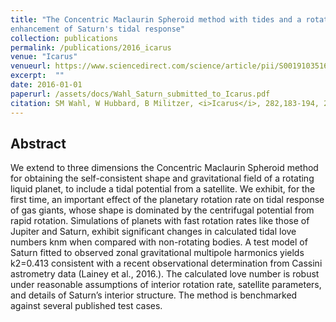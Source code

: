 ```yaml
---
title: "The Concentric Maclaurin Spheroid method with tides and a rotational
enhancement of Saturn's tidal response"
collection: publications
permalink: /publications/2016_icarus
venue: "Icarus"
venueurl: https://www.sciencedirect.com/science/article/pii/S0019103516305735?casa_token=HqmtSR7cOQMAAAAA:GqdjCdeo1KgNECPdHpCZMiOcqe_84DoghDTy32yikVuWM12xctvKGb3tQApVABkdXhVZbqECSKw
excerpt:  ""
date: 2016-01-01
paperurl: /assets/docs/Wahl_Saturn_submitted_to_Icarus.pdf
citation: SM Wahl, W Hubbard, B Militzer, <i>Icarus</i>, 282,183-194, 2016.
---
```


## Abstract

We extend to three dimensions the Concentric Maclaurin Spheroid method for obtaining the self-consistent shape and gravitational field of a rotating liquid planet, to include a tidal potential from a satellite. We exhibit, for the first time, an important effect of the planetary rotation rate on tidal response of gas giants, whose shape is dominated by the centrifugal potential from rapid rotation. Simulations of planets with fast rotation rates like those of Jupiter and Saturn, exhibit significant changes in calculated tidal love numbers knm when compared with non-rotating bodies. A test model of Saturn fitted to observed zonal gravitational multipole harmonics yields k2=0.413 consistent with a recent observational determination from Cassini astrometry data (Lainey et al., 2016.). The calculated love number is robust under reasonable assumptions of interior rotation rate, satellite parameters, and details of Saturn’s interior structure. The method is benchmarked against several published test cases.
